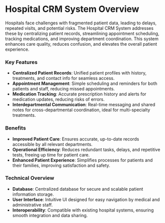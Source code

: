 # Hospital CRM System Overview

Hospitals face challenges with fragmented patient data, leading to delays, repeated visits, and potential risks. The Hospital CRM System addresses these by centralizing patient records, streamlining appointment scheduling, tracking medications, and improving department coordination. This system enhances care quality, reduces confusion, and elevates the overall patient experience.

### Key Features

- **Centralized Patient Records**: Unified patient profiles with history, treatments, and contact info for seamless access.
- **Appointment Management**: Simple scheduling and reminders for both patients and staff, reducing missed appointments.
- **Medication Tracking**: Accurate prescription history and alerts for medication updates, reducing risks of errors.
- **Interdepartmental Communication**: Real-time messaging and shared notes for cross-departmental coordination, ideal for multi-specialty treatments.

### Benefits

- **Improved Patient Care**: Ensures accurate, up-to-date records accessible by all relevant departments.
- **Operational Efficiency**: Reduces redundant tasks, delays, and repetitive tests, freeing up time for patient care.
- **Enhanced Patient Experience**: Simplifies processes for patients and their families, improving satisfaction and safety.

### Technical Overview

- **Database**: Centralized database for secure and scalable patient information storage.
- **User Interface**: Intuitive UI designed for easy navigation by medical and administrative staff.
- **Interoperability**: Compatible with existing hospital systems, ensuring smooth integration and data sharing.
